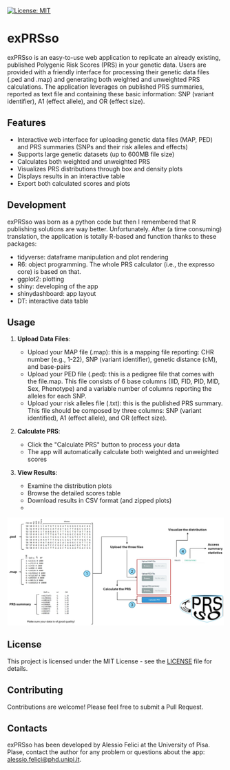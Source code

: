 [![License: MIT](https://img.shields.io/badge/License-MIT-yellow.svg)](https://opensource.org/licenses/MIT)

# exPRSso
exPRSso is an easy-to-use web application to replicate an already existing, published Polygenic Risk Scores (PRS) in your genetic data. Users are provided with a friendly interface for processing their genetic data files (.ped and .map) and generating both weighted and unweighted PRS calculations. The application leverages on published PRS summaries, reported as text file and containing these basic information: SNP (variant identifier), A1 (effect allele), and OR (effect size).

## Features
- Interactive web interface for uploading genetic data files (MAP, PED) and PRS summaries (SNPs and their risk alleles and effects)
- Supports large genetic datasets (up to 600MB file size)
- Calculates both weighted and unweighted PRS
- Visualizes PRS distributions through box and density plots
- Displays results in an interactive table
- Export both calculated scores and plots

## Development
exPRSso was born as a python code but then I remembered that R publishing solutions are way better. Unfortunately.
After (a time consuming) translation, the application is totally R-based and function thanks to these packages:
- tidyverse: dataframe manipulation and plot rendering
- R6: object programming. The whole PRS calculator (i.e., the expresso core) is based on that.
- ggplot2: plotting
- shiny: developing of the app
- shinydashboard: app layout
- DT: interactive data table

## Usage
1. **Upload Data Files**:
   - Upload your MAP file (.map): this is a mapping file reporting: CHR number (e.g., 1-22), SNP (variant identifier), genetic distance (cM), and base-pairs
   - Upload your PED file (.ped): this is a pedigree file that comes with the file.map. This file consists of 6 base columns (IID, FID, PID, MID, Sex, Phenotype) and a variable number of columns reporting the alleles for each SNP.
   - Upload your risk alleles file (.txt): this is the published PRS summary. This file should be composed by three columns: SNP (variant identified), A1 (effect allele), and OR (effect size). 

2. **Calculate PRS**:
   - Click the "Calculate PRS" button to process your data
   - The app will automatically calculate both weighted and unweighted scores

3. **View Results**:
   - Examine the distribution plots
   - Browse the detailed scores table
   - Download results in CSV format (and zipped plots)
   - 
![exPRSso workflow](docs/workflow_exPRSso.jpg)

## License
This project is licensed under the MIT License - see the [LICENSE](LICENSE) file for details.

## Contributing
Contributions are welcome! Please feel free to submit a Pull Request.

## Contacts
exPRSso has been developed by Alessio Felici at the University of Pisa. Plase, contact the author for any problem or questions about the app: alessio.felici@phd.unipi.it.  

